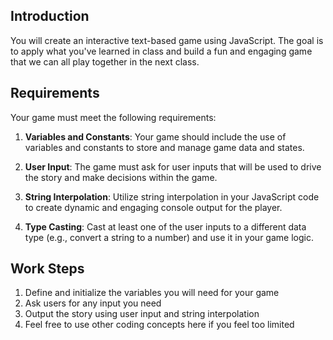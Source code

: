 ## Introduction
You will create an interactive text-based game using JavaScript. The goal is to apply what you've learned in class and build a fun and engaging game that we can all play together in the next class.

## Requirements

Your game must meet the following requirements:

1. **Variables and Constants**: Your game should include the use of variables and constants to store and manage game data and states.

2. **User Input**: The game must ask for user inputs that will be used to drive the story and make decisions within the game.

3. **String Interpolation**: Utilize string interpolation in your JavaScript code to create dynamic and engaging console 
output for the player.

4. **Type Casting**: Cast at least one of the user inputs to a different data type (e.g., convert a string to a number) and use it in your game logic.
   
## Work Steps
1. Define and initialize the variables you will need for your game
2. Ask users for any input you need
3. Output the story using user input and string interpolation
4. Feel free to use other coding concepts here if you feel too limited